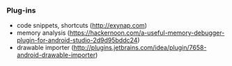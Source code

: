 ### Plug-ins

* code snippets, shortcuts (http://exynap.com)
* memory analysis (https://hackernoon.com/a-useful-memory-debugger-plugin-for-android-studio-2d9d95bddc24)
* drawable importer (http://plugins.jetbrains.com/idea/plugin/7658-android-drawable-importer)
